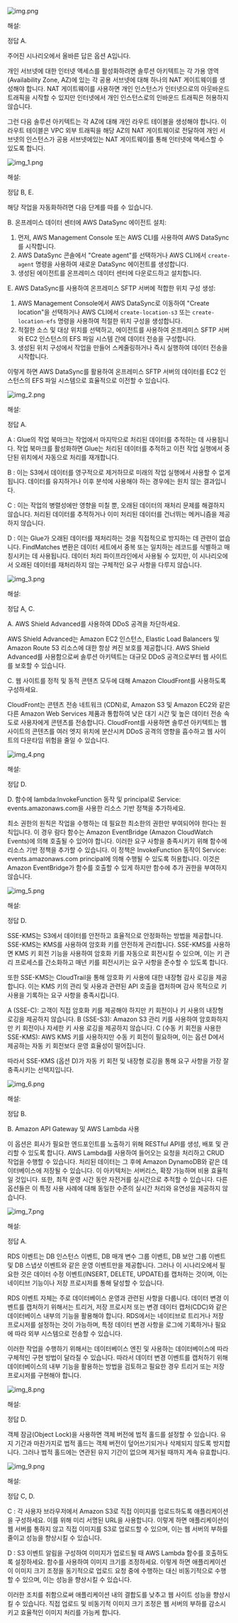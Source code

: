 ![img.png](images/12일차/img.png)

해설:

정답 A.

주어진 시나리오에서 올바른 답은 옵션 A입니다.

개인 서브넷에 대한 인터넷 액세스를 활성화하려면 솔루션 아키텍트는 각 가용 영역(Availability Zone, AZ)에 있는 각 공용 서브넷에 대해 하나의 NAT 게이트웨이를 생성해야 합니다. NAT 게이트웨이를 사용하면 개인 인스턴스가 인터넷으로의 아웃바운드 트래픽을 시작할 수 있지만 인터넷에서 개인 인스턴스로의 인바운드 트래픽은 허용하지 않습니다.

그런 다음 솔루션 아키텍트는 각 AZ에 대해 개인 라우트 테이블을 생성해야 합니다. 이 라우트 테이블은 VPC 외부 트래픽을 해당 AZ의 NAT 게이트웨이로 전달하여 개인 서브넷의 인스턴스가 공용 서브넷에있는 NAT 게이트웨이를 통해 인터넷에 액세스할 수 있도록 합니다.

![img_1.png](images/12일차/img_1.png)

해설:

정답 B, E.

해당 작업을 자동화하려면 다음 단계를 따를 수 있습니다.

B. 온프레미스 데이터 센터에 AWS DataSync 에이전트 설치:

1. 먼저, AWS Management Console 또는 AWS CLI를 사용하여 AWS DataSync를 시작합니다.
2. AWS DataSync 콘솔에서 "Create agent"를 선택하거나 AWS CLI에서 `create-agent` 명령을 사용하여 새로운 DataSync 에이전트를 생성합니다.
3. 생성된 에이전트를 온프레미스 데이터 센터에 다운로드하고 설치합니다.

E. AWS DataSync를 사용하여 온프레미스 SFTP 서버에 적합한 위치 구성 생성:

1. AWS Management Console에서 AWS DataSync로 이동하여 "Create location"을 선택하거나 AWS CLI에서 `create-location-s3` 또는 `create-location-efs` 명령을 사용하여 적절한 위치 구성을 생성합니다.
2. 적절한 소스 및 대상 위치를 선택하고, 에이전트를 사용하여 온프레미스 SFTP 서버와 EC2 인스턴스의 EFS 파일 시스템 간에 데이터 전송을 구성합니다.
3. 생성된 위치 구성에서 작업을 만들어 스케줄링하거나 즉시 실행하여 데이터 전송을 시작합니다.

이렇게 하면 AWS DataSync를 활용하여 온프레미스 SFTP 서버의 데이터를 EC2 인스턴스의 EFS 파일 시스템으로 효율적으로 이전할 수 있습니다.

![img_2.png](images/12일차/img_2.png)

해설:

정답 A.

A : Glue의 작업 북마크는 작업에서 마지막으로 처리된 데이터를 추적하는 데 사용됩니다. 작업 북마크를 활성화하면 Glue는 처리된 데이터를 추적하고 이전 작업 실행에서 중단된 위치에서 자동으로 처리를 재개합니다.

B : 이는 S3에서 데이터를 영구적으로 제거하므로 미래의 작업 실행에서 사용할 수 없게 됩니다. 데이터를 유지하거나 이후 분석에 사용해야 하는 경우에는 원치 않는 결과입니다.

C : 이는 작업의 병렬성에만 영향을 미칠 뿐, 오래된 데이터의 재처리 문제를 해결하지 않습니다. 처리된 데이터를 추적하거나 이미 처리된 데이터를 건너뛰는 메커니즘을 제공하지 않습니다.

D : 이는 Glue가 오래된 데이터를 재처리하는 것을 직접적으로 방지하는 데 관련이 없습니다. FindMatches 변환은 데이터 세트에서 중복 또는 일치하는 레코드를 식별하고 매칭시키는 데 사용됩니다. 데이터 처리 파이프라인에서 사용될 수 있지만, 이 시나리오에서 오래된 데이터를 재처리하지 않는 구체적인 요구 사항을 다루지 않습니다.

![img_3.png](images/12일차/img_3.png)

해설:

정답 A, C.

A. AWS Shield Advanced를 사용하여 DDoS 공격을 차단하세요.

AWS Shield Advanced는 Amazon EC2 인스턴스, Elastic Load Balancers 및 Amazon Route 53 리소스에 대한 항상 켜진 보호를 제공합니다. AWS Shield Advanced를 사용함으로써 솔루션 아키텍트는 대규모 DDoS 공격으로부터 웹 사이트를 보호할 수 있습니다.

C. 웹 사이트를 정적 및 동적 콘텐츠 모두에 대해 Amazon CloudFront를 사용하도록 구성하세요.

CloudFront는 콘텐츠 전송 네트워크 (CDN)로, Amazon S3 및 Amazon EC2와 같은 다른 Amazon Web Services 제품과 통합하여 낮은 대기 시간 및 높은 데이터 전송 속도로 사용자에게 콘텐츠를 전송합니다. CloudFront를 사용하면 솔루션 아키텍트는 웹 사이트의 콘텐츠를 여러 엣지 위치에 분산시켜 DDoS 공격의 영향을 흡수하고 웹 사이트의 다운타임 위험을 줄일 수 있습니다.

![img_4.png](images/12일차/img_4.png)

해설:

정답 D.

D. 함수에 lambda:InvokeFunction 동작 및 principal로 Service: events.amazonaws.com을 사용한 리소스 기반 정책을 추가하세요.

최소 권한의 원칙은 작업을 수행하는 데 필요한 최소한의 권한만 부여되어야 한다는 원칙입니다. 이 경우 람다 함수는 Amazon EventBridge (Amazon CloudWatch Events)에 의해 호출될 수 있어야 합니다. 이러한 요구 사항을 충족시키기 위해 함수에 리소스 기반 정책을 추가할 수 있습니다. 이 정책은 InvokeFunction 동작이 Service: events.amazonaws.com principal에 의해 수행될 수 있도록 허용합니다. 이것은 Amazon EventBridge가 함수를 호출할 수 있게 하지만 함수에 추가 권한을 부여하지 않습니다.

![img_5.png](images/12일차/img_5.png)

해설:

정답 D.

SSE-KMS는 S3에서 데이터를 안전하고 효율적으로 안정화하는 방법을 제공합니다. SSE-KMS는 KMS를 사용하여 암호화 키를 안전하게 관리합니다. SSE-KMS를 사용하면 KMS 키 회전 기능을 사용하여 암호화 키를 자동으로 회전시킬 수 있으며, 이는 키 관리 프로세스를 간소화하고 매년 키를 회전시키는 요구 사항을 준수할 수 있도록 합니다.

또한 SSE-KMS는 CloudTrail을 통해 암호화 키 사용에 대한 내장형 감사 로깅을 제공합니다. 이는 KMS 키의 관리 및 사용과 관련된 API 호출을 캡처하며 감사 목적으로 키 사용을 기록하는 요구 사항을 충족시킵니다.

A (SSE-C): 고객이 직접 암호화 키를 제공해야 하지만 키 회전이나 키 사용의 내장형 로깅을 제공하지 않습니다.
B (SSE-S3): Amazon S3 관리 키를 사용하여 암호화하지만 키 회전이나 자세한 키 사용 로깅을 제공하지 않습니다.
C (수동 키 회전을 사용한 SSE-KMS): AWS KMS 키를 사용하지만 수동 키 회전이 필요하며, 이는 옵션 D에서 제공하는 자동 키 회전보다 운영 효율성이 떨어집니다.

따라서 SSE-KMS (옵션 D)가 자동 키 회전 및 내장형 로깅을 통해 요구 사항을 가장 잘 충족시키는 선택지입니다.

![img_6.png](images/12일차/img_6.png)

해설:

정답 B.

B. Amazon API Gateway 및 AWS Lambda 사용

이 옵션은 회사가 필요한 엔드포인트를 노출하기 위해 RESTful API를 생성, 배포 및 관리할 수 있도록 합니다. AWS Lambda를 사용하여 들어오는 요청을 처리하고 CRUD 작업을 수행할 수 있습니다. 처리된 데이터는 그 후에 Amazon DynamoDB와 같은 데이터베이스에 저장될 수 있습니다. 이 아키텍처는 서버리스, 확장 가능하며 비용 효율적일 것입니다. 또한, 최적 운영 시간 동안 자전거를 실시간으로 추적할 수 있습니다. 다른 옵션들은 이 특정 사용 사례에 대해 동일한 수준의 실시간 처리와 유연성을 제공하지 않습니다.

![img_7.png](images/12일차/img_7.png)

해설:

정답 A.

RDS 이벤트는 DB 인스턴스 이벤트, DB 매개 변수 그룹 이벤트, DB 보안 그룹 이벤트 및 DB 스냅샷 이벤트와 같은 운영 이벤트만을 제공합니다. 그러나 이 시나리오에서 필요한 것은 데이터 수정 이벤트(INSERT, DELETE, UPDATE)를 캡처하는 것이며, 이는 네이티브 기능이나 저장 프로시저를 통해 달성할 수 있습니다.

RDS 이벤트 자체는 주로 데이터베이스 운영과 관련된 사항을 다룹니다. 데이터 변경 이벤트를 캡처하기 위해서는 트리거, 저장 프로시저 또는 변경 데이터 캡처(CDC)와 같은 데이터베이스 내부의 기능을 활용해야 합니다. RDS에서는 네이티브로 트리거나 저장 프로시저를 설정하는 것이 가능하며, 특정 데이터 변경 사항을 로그에 기록하거나 필요에 따라 외부 시스템으로 전송할 수 있습니다.

이러한 작업을 수행하기 위해서는 데이터베이스 엔진 및 사용하는 데이터베이스에 따라 구체적인 구현 방법이 달라질 수 있습니다. 따라서 데이터 변경 이벤트를 캡처하기 위해 데이터베이스의 내부 기능을 활용하는 방법을 검토하고 필요한 경우 트리거 또는 저장 프로시저를 구현해야 합니다.

![img_8.png](images/12일차/img_8.png)

해설:

정답 D.

객체 잠금(Object Lock)을 사용하면 객체 버전에 법적 홀드를 설정할 수 있습니다. 유지 기간과 마찬가지로 법적 홀드는 객체 버전이 덮어쓰기되거나 삭제되지 않도록 방지합니다. 그러나 법적 홀드에는 연관된 유지 기간이 없으며 제거될 때까지 계속 유효합니다.

![img_9.png](images/12일차/img_9.png)

해설:

정답 C, D.

C : 각 사용자 브라우저에서 Amazon S3로 직접 이미지를 업로드하도록 애플리케이션을 구성하세요. 이를 위해 미리 서명된 URL을 사용합니다. 이렇게 하면 애플리케이션이 웹 서버를 통하지 않고 직접 이미지를 S3로 업로드할 수 있으며, 이는 웹 서버의 부하를 줄이고 성능을 향상시킬 수 있습니다.

D : S3 이벤트 알림을 구성하여 이미지가 업로드될 때 AWS Lambda 함수를 호출하도록 설정하세요. 함수를 사용하여 이미지 크기를 조정하세요. 이렇게 하면 애플리케이션이 이미지 크기 조정을 동기적으로 업로드 요청 중에 수행하는 대신 비동기적으로 수행할 수 있으며, 이는 성능을 향상시킬 수 있습니다.

이러한 조치를 취함으로써 애플리케이션 내의 결합도를 낮추고 웹 사이트 성능을 향상시킬 수 있습니다. 직접 업로드 및 비동기적 이미지 크기 조정은 웹 서버의 부하를 감소시키고 효율적인 이미지 처리를 가능케 합니다.


